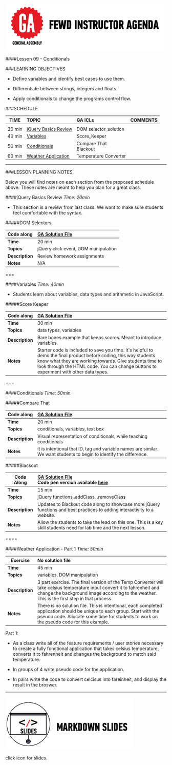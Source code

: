 ![GeneralAssemb.ly](../../img/icons/instr_agenda.png)


####Lesson 09 - Conditionals 


###LEARNING OBJECTIVES


*	Define variables and identify best cases to use them.

*	Differentiate between strings, integers and floats.

*	Apply conditionals to change the programs control flow.


###SCHEDULE


| TIME        | TOPIC| GA ICLs| COMMENTS |
| ------------- |:-------------|:-------------------|:----------------|
||
| 20 min | [jQuery Basics Review](https://github.com/generalassembly-studio/FEWD_2.0.0/blob/FEWD_2.0.1/Week_05_JS_ComputerScience/09_variables_conditionals/README.md#jquery-basics-review) | DOM selector_solution  |  |
| 40 min | [Variables](https://github.com/generalassembly-studio/FEWD_2.0.0/blob/FEWD_2.0.1/Week_05_JS_ComputerScience/09_variables_conditionals/README.md#variables) | Score_Keeper |  |
| 50 min | [Conditionals](https://github.com/generalassembly-studio/FEWD_2.0.0/blob/FEWD_2.0.1/Week_05_JS_ComputerScience/09_variables_conditionals/README.md#conditionals) | Compare That <br> Blackout  |  |
| 60 min | [Weather Application](https://github.com/generalassembly-studio/FEWD_2.0.0/blob/FEWD_2.0.1/Week_05_JS_ComputerScience/09_variables_conditionals/README.md#weather-application---part-1) | Temperature Converter |  |

---

###LESSON PLANNING NOTES

Below you will find notes on each section from the proposed schedule above. These notes are  meant to help you plan for a great class.

####jQuery Basics Review
_Time: 20min_

*	This section is a review from last class. We want to make sure students feel comfortable with the syntax.

#####DOM Selectors

| Code along | [GA Solution File](solution/domSelectors_solution)|
| :------------- |:-------------|
| __Time__ | 20 min| 
| __Topics__ | jQuery click event, DOM manipulation| 
| __Description__| Review homework assignments|   
| __Notes__|  N/A |

===

####Variables
_Time: 40min_

*	Students learn about variables, data types and arithmetic in JavaScript.

#####Score Keeper

|Code along | [GA Solution File](solution/score_keeper)|
| ------------- |:-------------|
| __Time__ | 30 min| 
| __Topics__ | data types, variables | 
| __Description__| Bare bones example that keeps scores. Meant to introduce variables. |   
| __Notes__| Starter code is included to save you time. It's helpful to demo the final product before coding, this way students know what they are working towards. Give students time to look through the HTML code. You can change buttons to experiment with other data types. | 
 
===


####Conditionals
_Time: 50min_

#####Compare That

|Code along | [GA Solution File](solutions/compare_that)|
| ------------- |:-------------|
| __Time__ | 20 min | 
| __Topics__ | conditionals, variables, text box | 
| __Description__| Visual representation of conditionals, while teaching conditionals |    
| __Notes__| It is intentional that ID, tag and variable names are similar. We want students to begin to identify the difference. | 


#####Blackout

| Code Along | [GA Solution File](solutions/blackout) <br> Code pen version available [here](http://codepen.io/nevan/pen/ywqEC)|
| ------------- |:-------------|
| __Time__ | 15 min | 
| __Topics__ | jQuery functions .addClass, .removeClass  | 
| __Description__| Updates to Blackout code along to showcase more jQuery functions and best practices to adding interactivity to a website.|   
| __Notes__| Allow the students to take the lead on this one. This is a key skill  students need for lab time and the next lesson. | 
 
====


####Weather Application - Part 1
_Time: 50min_


| Exercise | No solution file|
| ------------- |:-------------|
| __Time__ | 45 min | 
| __Topics__ | variables, DOM manipulation | 
| __Description__| 3 part exercise. The final version of the Temp Converter will take celsius temperature input convert it to  fahrenheit and change the background image according to the weather. This is the first step in that process|    
| __Notes__| There is no solution file. This is intentional, each completed application should  be unique to each group. Start with the pseudo code. Allocate some time for students to work on the pseudo code for this example. | 

Part 1: 

*	As a class write all of the feature requirements / user stories necessary to create a fully functional application that takes celsius temperature, converts it to fahrenheit and changes the background to match said temperature. 

*	In groups of 4 write pseudo code for the application. 

*	In pairs write the code to convert celcisus into fareinheit, and display the result in the broswer. 


----

[![slides](../../img/icons/slides.png)](slides.md)

click icon for slides.
